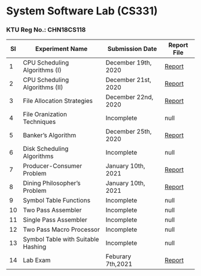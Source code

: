 # System Software Lab (CS331)

### KTU Reg No.: CHN18CS118

| SI  | Experiment Name                    | Submission Date     | Report File                                                                        |
| --- | ---------------------------------- | ------------------- | ---------------------------------------------------------------------------------- |
| 1   | CPU Scheduling Algorithms (I)      | December 19th, 2020 | [Report](https://github.com/ceccs18c59/cs331/blob/main/Experiment%201/report.pdf)  |
| 2   | CPU Scheduling Algorithms (II)     | December 21st, 2020 | [Report](https://github.com/ceccs18c59/cs331/blob/main/Experiment%202/report.pdf)  |
| 3   | File Allocation Strategies         | December 22nd, 2020 | [Report](https://github.com/ceccs18c59/cs331/blob/main/Experiment%203/report.pdf)  |
| 4   | File Oranization Techniques        | Incomplete          | null                                                                               |
| 5   | Banker’s Algorithm                 | December 25th, 2020 | [Report](https://github.com/ceccs18c59/cs331/blob/main/Experiment%205/report.pdf)  |
| 6   | Disk Scheduling Algorithms         | Incomplete          | null                                                                               |
| 7   | Producer-Consumer Problem          | January 10th, 2021  | [Report](https://github.com/ceccs18c59/cs331/blob/main/Experiment%207/report.pdf)  |
| 8   | Dining Philosopher’s Problem       | January 10th, 2021  | [Report](https://github.com/ceccs18c59/cs331/blob/main/Experiment%208/report.pdf)  |
| 9   | Symbol Table Functions             | Incomplete          | null                                                                               |
| 10  | Two Pass Assembler                 | Incomplete          | null                                                                               |
| 11  | Single Pass Assembler              | Incomplete          | null                                                                               |
| 12  | Two Pass Macro Processor           | Incomplete          | null                                                                               |
| 13  | Symbol Table with Suitable Hashing | Incomplete          | null                                                                               |
| 14  | Lab Exam                           | Feburary 7th,2021   | [Report](https://github.com/ceccs18c59/cs331/blob/main/Experiment%2014/report.pdf) |
